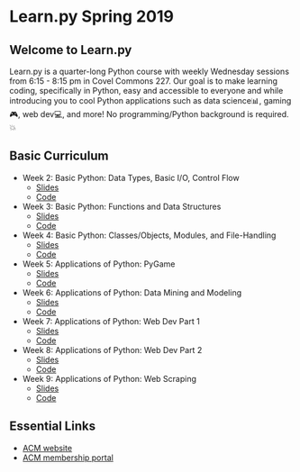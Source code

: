 # Learn.<span>py Spring 2019
## Welcome to Learn.<span>py

Learn.<span>py is a quarter-long Python course with weekly Wednesday sessions from 6:15 - 8:15 pm
in Covel Commons 227. Our goal is to make learning coding, specifically in Python, easy and
accessible to everyone and while introducing you to cool Python applications such as data
science📊, gaming🎮, web dev💻, and more! No programming/Python background is required.💥

## Basic Curriculum

- Week 2: Basic Python: Data Types, Basic I/O, Control Flow
  - [Slides](https://docs.google.com/presentation/d/1QL9HWVsbet-K4SjYrLOfZzxxBCX5prgvYzo5F2Ruios/edit?usp=sharing)
  - [Code](https://github.com/uclaacm/learn.py-s19/tree/master/session-1-basics-of-python)
- Week 3: Basic Python: Functions and Data Structures
  - [Slides](https://tinyurl.com/learnpy-s2)
  - [Code](https://github.com/uclaacm/learn.py-s19/tree/master/session-2-basics-of-python-data-structures)
- Week 4: Basic Python: Classes/Objects, Modules, and File-Handling
  - [Slides](https://tinyurl.com/learnpy-s3)
  - [Code](https://github.com/uclaacm/learn.py-s19/tree/master/session-3-class-modules-file_handling)
- Week 5: Applications of Python: PyGame
  - [Slides](https://docs.google.com/presentation/d/1OyohvAX0Ly5ZxzpqL6ZVAXHFLeteTg2at_xfQl_oDk8/edit#slide=id.p1)
  - [Code](https://github.com/uclaacm/learn.py-s19/tree/master/session-4-pygame)
- Week 6: Applications of Python: Data Mining and Modeling
  - [Slides](https://docs.google.com/presentation/d/1Pi9cKz1Cp7yRLd790zy2qqC0cIwWjxn1vqgdj3m1O-Q/edit?usp=sharing)
  - [Code](https://github.com/uclaacm/learn.py-s19/tree/master/session-5-data-mining)
- Week 7: Applications of Python: Web Dev Part 1
  - [Slides](https://docs.google.com/presentation/d/1FuvZ_yudjDhsZNENoA6knZ798WnN8CmseNhzSBh5ssw/edit)
  - [Code](https://github.com/uclaacm/learn.py-s19/tree/master/session-6-web-development-1)
- Week 8: Applications of Python: Web Dev Part 2
  - [Slides](https://docs.google.com/presentation/d/1WtkbIpaLZH94XGXe5nCp6tUKjvTAurjVVlZGr9ZPLtY/edit?usp=sharing)
  - [Code](https://github.com/uclaacm/learn.py-s19/tree/master/session-7-web-development-2)
- Week 9: Applications of Python: Web Scraping
  - [Slides](https://tinyurl.com/learnpy-s8)
  - [Code](https://github.com/uclaacm/learn.py-s19/tree/master/session-8-web-scraping)

## Essential Links
- [ACM website](http://www.uclaacm.com/)
- [ACM membership portal](https://members.uclaacm.com/events)
